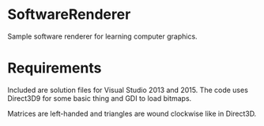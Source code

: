 # SoftwareRenderer
Sample software renderer for learning computer graphics.

# Requirements
Included are solution files for Visual Studio 2013 and 2015. The code uses Direct3D9 for some basic thing and GDI to load bitmaps.

Matrices are left-handed and triangles are wound clockwise like in Direct3D.